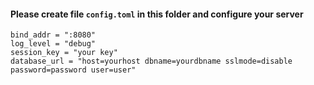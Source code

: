 #### Please create file `config.toml` in this folder and configure your server

````
bind_addr = ":8080"
log_level = "debug"
session_key = "your key"
database_url = "host=yourhost dbname=yourdbname sslmode=disable password=password user=user"
````